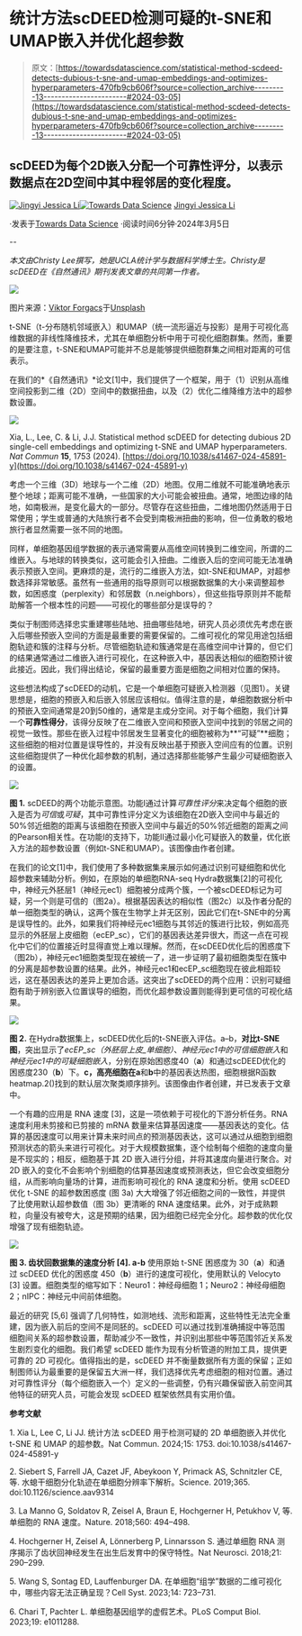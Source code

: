 # 统计方法scDEED检测可疑的t-SNE和UMAP嵌入并优化超参数

> 原文：[https://towardsdatascience.com/statistical-method-scdeed-detects-dubious-t-sne-and-umap-embeddings-and-optimizes-hyperparameters-470fb9cb606f?source=collection_archive---------13-----------------------#2024-03-05](https://towardsdatascience.com/statistical-method-scdeed-detects-dubious-t-sne-and-umap-embeddings-and-optimizes-hyperparameters-470fb9cb606f?source=collection_archive---------13-----------------------#2024-03-05)

## scDEED为每个2D嵌入分配一个可靠性评分，以表示数据点在2D空间中其中程邻居的变化程度。

[](https://medium.com/@jsb.ucla?source=post_page---byline--470fb9cb606f--------------------------------)[![Jingyi Jessica Li](../Images/60a8ac9adc41a6ec790d227af7fa3ebd.png)](https://medium.com/@jsb.ucla?source=post_page---byline--470fb9cb606f--------------------------------)[](https://towardsdatascience.com/?source=post_page---byline--470fb9cb606f--------------------------------)[![Towards Data Science](../Images/a6ff2676ffcc0c7aad8aaf1d79379785.png)](https://towardsdatascience.com/?source=post_page---byline--470fb9cb606f--------------------------------) [Jingyi Jessica Li](https://medium.com/@jsb.ucla?source=post_page---byline--470fb9cb606f--------------------------------)

·发表于[Towards Data Science](https://towardsdatascience.com/?source=post_page---byline--470fb9cb606f--------------------------------) ·阅读时间6分钟·2024年3月5日

--

*本文由Christy Lee撰写，她是UCLA统计学与数据科学博士生。Christy是scDEED在《自然通讯》期刊发表文章的共同第一作者。*

![](../Images/ecb2fa51cc316498ea05c8cba6158d84.png)

图片来源：[Viktor Forgacs](https://unsplash.com/@sonance?utm_source=medium&utm_medium=referral)于[Unsplash](https://unsplash.com/?utm_source=medium&utm_medium=referral)

t-SNE（t-分布随机邻域嵌入）和UMAP（统一流形逼近与投影）是用于可视化高维数据的非线性降维技术，尤其在单细胞分析中用于可视化细胞群集。然而，重要的是要注意，t-SNE和UMAP可能并不总是能够提供细胞群集之间相对距离的可信表示。

在我们的*《自然通讯》*论文[1]中，我们提供了一个框架，用于（1）识别从高维空间投影到二维（2D）空间中的数据扭曲，以及（2）优化二维降维方法中的超参数设置。

![](../Images/0d1a4c85065c3e14e97874202b2d2a32.png)

Xia, L., Lee, C. & Li, J.J. Statistical method scDEED for detecting dubious 2D single-cell embeddings and optimizing t-SNE and UMAP hyperparameters. *Nat Commun* **15**, 1753 (2024). [https://doi.org/10.1038/s41467-024-45891-y](https://doi.org/10.1038/s41467-024-45891-y)

考虑一个三维（3D）地球与一个二维（2D）地图。仅用二维就不可能准确地表示整个地球；距离可能不准确，一些国家的大小可能会被扭曲。通常，地图边缘的陆地，如南极洲，是变化最大的一部分。尽管存在这些扭曲，二维地图仍然适用于日常使用；学生或普通的大陆旅行者不会受到南极洲扭曲的影响，但一位勇敢的极地旅行者显然需要一张不同的地图。

同样，单细胞基因组学数据的表示通常需要从高维空间转换到二维空间，所谓的二维嵌入。与地球的转换类似，这可能会引入扭曲。二维嵌入后的空间可能无法准确表示预嵌入空间。更麻烦的是，流行的二维嵌入方法，如t-SNE和UMAP，对超参数选择非常敏感。虽然有一些通用的指导原则可以根据数据集的大小来调整超参数，如困惑度（perplexity）和邻居数（n.neighbors），但这些指导原则并不能帮助解答一个根本性的问题——可视化的哪些部分是误导的？

类似于制图师选择忠实重建哪些陆地、扭曲哪些陆地，研究人员必须优先考虑在嵌入后哪些预嵌入空间的方面是最重要的需要保留的。二维可视化的常见用途包括细胞轨迹和簇的注释与分析。尽管细胞轨迹和簇通常是在高维空间中计算的，但它们的结果通常通过二维嵌入进行可视化，在这种嵌入中，基因表达相似的细胞预计彼此接近。因此，我们得出结论，保留的最重要方面是细胞之间相对位置的保持。

这些想法构成了scDEED的动机，它是一个单细胞可疑嵌入检测器（见图1）。关键思想是，细胞的预嵌入和后嵌入邻居应该相似。值得注意的是，单细胞数据分析中的预嵌入空间通常是20到50维的，通常是主成分空间。对于每个细胞，我们计算一个**可靠性得分**，该得分反映了在二维嵌入空间和预嵌入空间中找到的邻居之间的视觉一致性。那些在嵌入过程中邻居发生显著变化的细胞被称为**“可疑”**细胞；这些细胞的相对位置是误导性的，并没有反映出基于预嵌入空间应有的位置。识别这些细胞提供了一种优化超参数的机制，通过选择那些能够产生最少可疑细胞嵌入的设置。

![](../Images/6dfe18932372f7611510bd022a9fbfb0.png)

**图 1.** scDEED的两个功能示意图。功能I通过计算*可靠性评分*来决定每个细胞的嵌入是否为*可信*或*可疑*，其中可靠性评分定义为该细胞在2D嵌入空间中与最近的50%邻近细胞的距离与该细胞在预嵌入空间中与最近的50%邻近细胞的距离之间的Pearson相关性。在功能I的支持下，功能II通过最小化可疑嵌入的数量，优化嵌入方法的超参数设置（例如t-SNE和UMAP）。该图像由作者创建。

在我们的论文[1]中，我们使用了多种数据集来展示如何通过识别可疑细胞和优化超参数来辅助分析。例如，在原始的单细胞RNA-seq Hydra数据集[2]的可视化中，神经元外胚层1（神经元ec1）细胞被分成两个簇，一个被scDEED标记为可疑，另一个则是可信的（图2a）。根据基因表达的相似性（图2c）以及作者分配的单一细胞类型的确认，这两个簇在生物学上并无区别，因此它们在t-SNE中的分离是误导性的。此外，如果我们将神经元ec1细胞与其邻近的簇进行比较，例如高亮显示的外胚层上皮细胞（ecEP_sc），它们的基因表达差异很大，而这一点在可视化中它们的位置接近时显得直觉上难以理解。然而，在scDEED优化后的困惑度下（图2b），神经元ec1细胞类型现在被统一了，进一步证明了最初细胞类型在簇中的分离是超参数设置的结果。此外，神经元ec1和ecEP_sc细胞现在彼此相距较远，这在基因表达的差异上更加合适。这突出了scDEED的两个应用：识别可疑细胞有助于辨别嵌入位置误导的细胞，而优化超参数设置则能得到更可信的可视化结果。

![](../Images/280c2dfe583492aea628e922bbbeed63.png)

**图 2.** 在Hydra数据集上，scDEED优化后的t-SNE嵌入评估。a–b，**对比t-SNE图**，突出显示了*ecEP_sc（外胚层上皮_单细胞）*、*神经元ec1中的可信细胞嵌入*和*神经元ec1中的可疑细胞嵌入*，分别在原始困惑度40（**a**）和通过scDEED优化的困惑度230（**b**）下。**c，**高亮细胞在**a**和**b**中的基因表达热图，细胞根据R函数heatmap.2()找到的默认层次聚类顺序排列。该图像由作者创建，并已发表于文章中。

一个有趣的应用是 RNA 速度 [3]，这是一项依赖于可视化的下游分析任务。RNA 速度利用未剪接和已剪接的 mRNA 数量来估算基因速度——基因表达的变化。估算的基因速度可以用来计算未来时间点的预测基因表达，这可以通过从细胞到细胞预测状态的箭头来进行可视化。对于大规模数据集，逐个绘制每个细胞的速度向量是不现实的；相反，细胞基于其 2D 嵌入进行分组，并将其速度向量进行聚合。对 2D 嵌入的变化不会影响个别细胞的估算基因速度或预测表达，但它会改变细胞分组，从而影响向量场的计算，进而影响可视化的 RNA 速度和分析。使用 scDEED 优化 t-SNE 的超参数困惑度 (图 3a) 大大增强了邻近细胞之间的一致性，并提供了比使用默认超参数值（图 3b）更清晰的 RNA 速度结果。此外，对于成熟颗粒，向量没有被夸大，这是预期的结果，因为细胞已经完全分化。超参数的优化仅增强了现有细胞轨迹。

![](../Images/81d52725a74c6b0c53fa4cf0891e610e.png)

**图 3\. 齿状回数据集的速度分析 [4]. a-b** 使用原始 t-SNE 困惑度为 30（**a**）和通过 scDEED 优化的困惑度 450（**b**）进行的速度可视化，使用默认的 Velocyto [3] 设置。细胞类型的缩写如下：Neuro1：神经母细胞 1；Neuro2：神经母细胞 2；nIPC：神经元中间前体细胞。

最近的研究 [5,6] 强调了几何特性，如测地线、流形和距离，这些特性无法完全重建，因为嵌入前后的空间不是同胚的。scDEED 可以通过找到准确捕捉中等范围细胞间关系的超参数设置，帮助减少不一致性，并识别出那些中等范围邻近关系发生剧烈变化的细胞。我们希望 scDEED 能作为现有分析管道的附加工具，提供更可靠的 2D 可视化。值得指出的是，scDEED 并不衡量数据所有方面的保留；正如制图师认为最重要的是保留五大洲一样，我们选择优先考虑细胞的相对位置。通过对可靠性评分（每个细胞嵌入一个）定义的一些调整，仍有兴趣保留嵌入前空间其他特征的研究人员，可能会发现 scDEED 框架依然具有实用价值。

**参考文献**

1\. Xia L, Lee C, Li JJ. 统计方法 scDEED 用于检测可疑的 2D 单细胞嵌入并优化 t-SNE 和 UMAP 的超参数。Nat Commun. 2024;15: 1753\. doi:10.1038/s41467-024-45891-y

2\. Siebert S, Farrell JA, Cazet JF, Abeykoon Y, Primack AS, Schnitzler CE, 等. 水螅干细胞分化轨迹在单细胞分辨率下解析。Science. 2019;365\. doi:10.1126/science.aav9314

3\. La Manno G, Soldatov R, Zeisel A, Braun E, Hochgerner H, Petukhov V, 等. 单细胞的 RNA 速度。Nature. 2018;560: 494–498.

4\. Hochgerner H, Zeisel A, Lönnerberg P, Linnarsson S. 通过单细胞 RNA 测序揭示了齿状回神经发生在出生后发育中的保守特性。Nat Neurosci. 2018;21: 290–299.

5\. Wang S, Sontag ED, Lauffenburger DA. 在单细胞“组学”数据的二维可视化中，哪些内容无法正确呈现？Cell Syst. 2023;14: 723–731.

6\. Chari T, Pachter L. 单细胞基因组学的虚假艺术。PLoS Comput Biol. 2023;19: e1011288.
